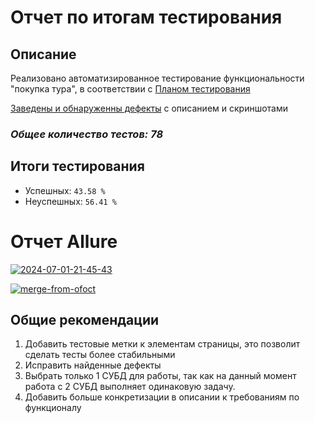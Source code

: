 # Отчет по итогам тестирования 

## Описание 

Реализовано автоматизированное тестирование функциональности "покупка тура", в соответствии с [Планом тестирования](https://github.com/boarduck13/qa_diplomnaya_rabota-/blob/main/Docs/Plan.md)

[Заведены и обнаруженны дефекты](https://github.com/boarduck13/qa_diplomnaya_rabota-/issues) с описанием и скриншотами

### ***Общее количество тестов: 78***

## Итоги тестирования 

- Успешных: ```43.58 %```
- Неуспешных: ```56.41 %```

# Отчет Allure

<a href="https://ibb.co/0Dn67Xc"><img src="https://i.ibb.co/tmHvGh4/2024-07-01-21-45-43.png" alt="2024-07-01-21-45-43" border="0"></a>

<a href="https://ibb.co/5Krs9w6"><img src="https://i.ibb.co/SftVxGP/merge-from-ofoct.jpg" alt="merge-from-ofoct" border="0"></a>


## Общие рекомендации

1. Добавить тестовые метки к элементам страницы, это позволит сделать тесты более стабильными
2. Исправить найденные дефекты
3. Выбрать только 1 СУБД для работы, так как на данный момент работа с 2 СУБД выполняет одинаковую задачу.
4. Добавить больше конкретизации в описании к требованиям по функционалу
